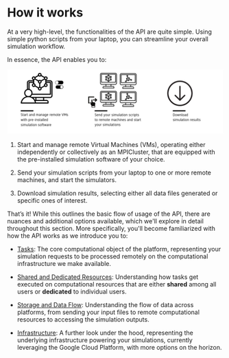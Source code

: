 # How it works

At a very high-level, the functionalities of the API are quite simple. Using simple 
python scripts from your laptop, you can streamline your overall simulation workflow.

In essence, the API enables you to:

<div align="center">
   <img src="./_static/infographic-apifunctionality-fullscreen.svg" alt="Inductiva API Usage Flow">
</div>


1. Start and manage remote Virtual Machines (VMs), operating either independently 
or collectively as an MPICluster, that are equipped with the pre-installed simulation 
software of your choice.

2. Send your simulation scripts from your laptop to one or more remote machines, 
and start the simulators.

3. Download simulation results, selecting either all data files generated or 
specific ones of interest.

That’s it! While this outlines the basic flow of usage of the API, there are
nuances and additional options available, which we'll explore in detail throughout
this section. More specifically, you'll become familiarized with how the API works 
as we introduce you to:

- [Tasks](./tasks): The core computational object of the platform, representing your 
simulation requests to be processed remotely on the computational infrastructure 
we make available.

- [Shared and Dedicated Resources](./shared_dedicated_resources): Understanding how tasks get executed on 
computational resources that are either **shared** among all users or **dedicated** 
to individual users.

- [Storage and Data Flow](./data_flow): Understanding the flow of data across platforms, from 
sending your input files to remote computational resources to accessing the 
simulation outputs.

- [Infrastructure](./infrastructure): A further look under the hood, representing the underlying 
infrastructure powering your simulations, currently leveraging the Google Cloud Platform, with more options on the horizon.

